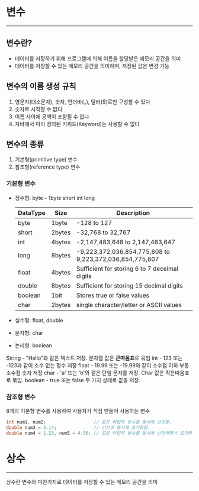 # 변수

---

## 변수란?

- 데이터를 저장하기 위해 프로그램에 의해 이름을 할당받은 메모리 공간을 의미
- 데이터를 저장할 수 있는 메모리 공간을 의미하며, 저장된 값은 변경 가능



## 변수의 이름 생성 규칙

1. 영문자(대소문자), 숫자, 언더바(_), 달러($)로만 구성할 수 있다
2. 숫자로 시작할 수 없다
3. 이름 사이에 공백이 포함될 수 없다
4. 자바에서 미리 정의된 키워드(Keyword)는 사용할 수 없다



##  변수의 종류

1. 기본형(primitive type) 변수
2. 참조형(reference type)  변수



### 기본형 변수

- 정수형: 
  byte - 1byte
  short 
  int 
  long

  | DataType | Size   | Description                                             |
  | -------- | ------ | ------------------------------------------------------- |
  | byte     | 1byte  | -128 to 127                                             |
  | short    | 2bytes | -32,768 to 32,767                                       |
  | int      | 4bytes | -2,147,483,648 to 2,147,483,647                         |
  | long     | 8bytes | -9,223,372,036,854,775,808 to 9,223,372,036,854,775,807 |
  | float    | 4bytes | Sufficient for storing 6 to 7 deceimal digits           |
  | double   | 8bytes | Sufficient for storing 15 decimal digits                |
  | boolean  | 1bit   | Stores true or false values                             |
  | char     | 2bytes | single character/letter or ASCII values                 |

- 실수형: float, double
- 문자형: char
- 논리형: boolean

String - "Hello"와 같은 텍스트 저장. 문자열 값은 **큰따옴표**로 묶임
int - 123 또는 -123과 같이 소수 없는 정수 저장
float - 19.99 또는 -19.99와 같이 소수점 이하 부동 소수점 숫자 저장
char - 'a' 또는 'b'와 같은 단일 문자를 저장. Char 값은 작은따옴표로 묶임.
boolean - true 또는 false 두 가지 상태로 값을 저장.

### 참조형 변수

8개의 기본형 변수를 사용하여 사용자가 직접 만들어 사용하는 변수

```java
int num1, num2;                  // 같은 타입의 변수를 동시에 선언함.
double num3 = 3.14;              // 선언과 동시에 초기화함.
double num4 = 1.23, num5 = 4.56; // 같은 타입의 변수를 동시에 선언하면서 초기화함.
```



# 상수

---

상수란 변수와 마찬가지로 데이터를 저장할 수 있는 메모리 공간을 의미